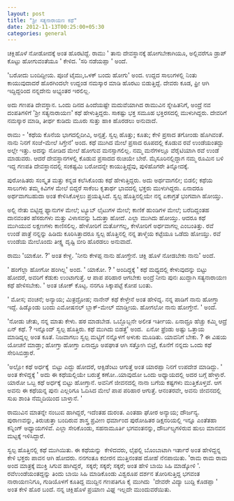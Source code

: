 ```yaml
--- 
layout: post 
title: "ಶ್ರೀ ಸತ್ಯನಾರಾಯಣ ಕಥೆ" 
date: 2012-11-13T00:25:00+05:30 
categories: general
---
```


ಚಕ್ಲಿಹೊಳೆ ನೋಡೋದಕ್ಕೆ ಅಂತ ಹೊರಟಿದ್ದೆ. ರಾಮು ' ತಾನು ದೇವಸ್ಥಾನಕ್ಕೆ ಹೋಗಬೇಕಾಗಿಯೂ,
ಅಲ್ಲಿವರೆಗೂ ಡ್ರಾಪ್ ಕೊಟ್ಟು ಹೋಗುವಂತೆಯೂ ' ಕೇಳಿದ. 'ಸರಿ ನಡೆಯಪ್ಪಾ ' ಅಂದೆ. 

'ಬರೋದು ಬಂದಿದ್ದೀಯ. ಪೂಜೆ ಟೈಮು,ಒಳಕ್ ಬಂದು ಹೋಗು' ಅಂದ. ಉದ್ದದ ಸಾಲುಗಳಲ್ಲಿ ನಿಂತು
ಕಾಯುವುದಾದರೆ ಹೊರಗಿಂದಲೇ ಉದ್ದಂಡ ನಮಸ್ಕಾರ ಮಾಡಿ ಹೊರಟು ಬಿಡುತ್ತಿದ್ದೆ. ದೇವರು ಕೂಡ,
ಫ್ರೀ ಆಗಿ ಇದ್ದಿದ್ದರಿಂದ ನನ್ನದೇನು ಅಭ್ಯಂತರ ಇರಲಿಲ್ಲ. 
<!--more-->
ಅದು ಗಣಪತಿ ದೇವಸ್ಥಾನ. ಒಂದು ದಿನದ ಹಿಂದೆಯಷ್ಟೇ ಮದುವೆಯಾಗಿದ ರಾಮುವಿನ ಸ್ನೇಹಿತನಿಗೆ,
ಅಂದ್ರೆ ನವ ದಂಪತಿಗಳಿಗೆ 'ಶ್ರೀ ಸತ್ಯನಾರಾಯಣ' ಕಥೆ ಹೇಳುತ್ತಿದ್ದರು. ಸಾಕಷ್ಟು ಭಕ್ತ
ಸಮೂಹ ಭಕ್ತಿರಸದಲ್ಲಿ ಮುಳುಗಿದ್ದರು. ದೇವರಿಗೆ ನಮಸ್ಕಾರ ಮಾಡಿ, ತೀರ್ಥ ಕುಡಿದು ಮೂರು
ಸುತ್ತು ಹಾಕಿ ಹೊರಡಲು ಅನುವಾದೆ. 

ರಾಮು - 'ಕಥೆಯ ಕೊನೆಯ ಭಾಗದಲ್ಲಿದೀವಿ, ಅನ್ಸತ್ತೆ. ಸ್ವಲ್ಪ ಹೊತ್ತು; ಕೂತು; ಕೇಳಿ
ಪ್ರಸಾದ ತಗೋಂಡು ಹೊಗಿವಂತೆ. ನಾನು ನಿನಗೆ ಸಂಜೆ-ಮೇಲೆ ಸಿಗ್ತೇನೆ' ಅಂದ. ಕಥೆ ಮುಗಿದ
ಮೇಲೆ ಪ್ರಸಾದ ರೂಪದಲ್ಲಿ ಕೊಡುವ ರವೆ ಉಂಡೆಯಂತದ್ದು ಅಲ್ಲೇ ಇತ್ತು. ಅದನ್ನು ನೋಡಿದ
ಮೇಲೆ ಹೋಗುವ ಮನಸ್ಸಾಗಲಿಲ್ಲ. ನಮ್ಮ ಮನೆಗಳಲ್ಲೂ ವೆರೈಟಿಯಾಗಿ ರವೆ ಉಂಡೆ ಮಾಡುವರು.
ಆದರೆ ದೇವಸ್ಥಾನಗಳಲ್ಲಿ ಕೊಡುವ ಪ್ರಸಾದದ ರುಚಿಯೇ ಬೇರೆ. ಮೈಸೂರಿನಲ್ಲಿದ್ದಾಗ ನಮ್ಮ
ರೂಮಿನ ಬಳಿ ಇದ್ದ ಗಣಪತಿ ದೇವಸ್ಥಾನದಲ್ಲಿ ಸಂಕಷ್ಟಮಿ ಬರೋದನ್ನೇ ಕಾಯುತ್ತಿದ್ದೆವು,
ಪುಳಿಹೊಗರೇ ತಿನ್ನೋದಕ್ಕೆ. 

ಪುರೋಹಿತರು ಸಂಸ್ಕೃತ ಮತ್ತು ಕನ್ನಡ ಕಲೆಸಿಕೊಂಡು ಕಥೆ ಹೇಳುತ್ತಿದ್ದರು. ಅದು
ಅರ್ಥವಾಗಲೀ; ಬಿಡಲಿ; ಕಥೆಯ ಸಾಲುಗಳು ತಮ್ಮ ಕಿವಿಗಳ ಮೇಲೆ ಬಿದ್ದರೆ ಸಾಕೆಂಬ ಕೃತಾರ್ಥ
ಭಾವದಲ್ಲಿ ಭಕ್ತರು ಮುಳುಗಿದ್ದರು. ಏನಾದರೂ ಅರ್ಥವಾಗಬಹುದಾ ಅಂತ ಕೇಳಿಸಿಕೊಳ್ಳಲು
ಪ್ರಯತ್ನಿಸಿದೆ. ಸ್ವಲ್ಪ ಹೊತ್ತಿನಲ್ಲಿಯೇ ನನ್ನ ಏಕಾಗ್ರತೆ ಭಂಗವಾಗಿ ಹೋಯ್ತು. 

ಅಲ್ಲಿ ನೇತು ಬಿಟ್ಟಿದ್ದ ಫ್ಯಾನುಗಳ ಮೇಲೆ; ಟ್ಯೂಬ್ ಲೈಟುಗಳ ಮೇಲೆ; ಕಾಣಿಕೆ ಹುಂಡಿಗಳ
ಮೇಲೆ; ಬರೆದಿದ್ದಂತಹ ದಾನವಂತರ ಹೆಸರುಗಳು ಮತ್ತು ವಿಳಾಸವನ್ನು ಓದುತ್ತಾ ಹೋದೆ. ಎಲ್ಲಾ
ಮುಗಿದು ಹೋಯ್ತು. ಆದರೂ ಕಥೆ ಮುಗಿಯುವ ಲಕ್ಷಣಗಳು ಕಾಣಿಸಲಿಲ್ಲ. ಹೇಳೋರಿಗೆ ಮರ್ತೊಗಲ್ಲ,
ಕೇಳೋರಿಗೆ ಅರ್ಥವಾಗಲ್ಲ ಎಂಬಂತಿತ್ತು. ರವೆ ಉಂಡೆ ಪಾತ್ರೆ ನನ್ನನ್ನು ಹಿಡಿದು
ಕೂರಿಸಿತ್ತಾದರೂ ಸ್ವಲ್ಪ ಹೊತ್ತಿನಲ್ಲಿ ನನ್ನ ತಾಳ್ಮೆಯ ಕಟ್ಟೆಯೂ ಒಡೆದು ಹೋಯ್ತು. ರವೆ
ಉಂಡೆಯ ಮೇಲೊಂದು ತೀಕ್ಷ್ಣ ದೃಷ್ಟಿ ಬೀರಿ ಹೊರಡಲು ಅನುವಾದೆ. 

ರಾಮು 'ಯಾಕೋ. ?' ಅಂತ ಕೇಳ್ದ. 'ನೀನು ಕೇಳಪ್ಪ ನಾನು ಹೋಗ್ತೇನೆ. ಚಕ್ಲಿ ಹೊಳೆ ನೋಡಬೇಕು
ನಾನು' ಅಂದೆ. 

' ಹಂಗೆಲ್ಲಾ ಹೋಗೋ ಹಂಗಿಲ್ಲ' ಅಂದ. ' ಯಾಕೋ. ? ' ಅಂದಿದ್ದಕ್ಕೆ ' ಕಥೆ ಮಧ್ಯದಲ್ಲಿ
ಕೇಳುವುದನ್ನು ಬಿಟ್ಟು ಹೋದರೆ, ಅವರಿಗೆ ಕೆಡುಕು ಉಂಟಾಗುತ್ತೆ. ಆ ಪಾಪ ಪರಿಹಾರ ಆಗಬೇಕು
ಅಂದ್ರೆ ನೀನು ಪುನಃ ಖುದ್ದಾಗಿ ಸತ್ಯನಾರಾಯಣ ಕಥೆ ಹೇಳಿಸಬೇಕು. ' ಅಂತ ಚೋಕ್ ಕೊಟ್ಟ.
ನನಗೂ ಸಿಕ್ಕಾಪಟ್ಟೆ ಕೋಪ ಬಂತು.

' ಮೋಸ; ವಂಚನೆ; ಅನ್ಯಾಯ; ಮಿತ್ರದ್ರೋಹ; ನಾನೇನ್ ಕಥೆ ಕೇಳ್ತೇನೆ ಅಂತ ಹೇಳಿದ್ನ. ನನ್ನ
ಪಾಡಿಗೆ ನಾನು ಹೋಗ್ತಾ ಇದ್ದೆ. ಹಿಡ್ಕೊಂಡು ಬಂದು ಎಮೋಷನಲ್ ಬ್ಲಾಕ್-ಮೇಲ್ ಮಾಡ್ತೀಯ.
ಹೋಗಲೋ ನಾನು ಹೋಗ್ತೇನೆ. ' ಅಂದೆ. 

'ನೋಡು ಚೇತು, ನನ್ನ ಮಾತು ಕೇಳು. ಹಠ ಮಾಡಬೇಡ. ಒಬ್ಬೊಬ್ಬನೇ ಅಲೀತ ಇರ್ತೀಯ. ಏನಾದ್ರೂ
ಹೆಚ್ಚು ಕಮ್ಮಿ ಆದ್ರೆ ಏನ್ ಕಥೆ. ? ಇನ್ನೊಂದ್ ಸ್ವಲ್ಪ ಹೊತ್ತಿರು. ಕಥೆ ಮುಗಿದು
ಬಿಡತ್ತೆ' ಅಂದ.  ಏನೋ ಫ್ರೆಂಡು ಅಷ್ಟು ಒತ್ತಾಯ ಮಾಡಿದ್ನಲ್ಲ ಅಂತ ಕೂತೆ. ನಿಜವಾಗಲು
ಸ್ವಲ್ಪ ಮಟ್ಟಿಗೆ ನನ್ನೊಳಗೆ ಅಳುಕು ಮೂಡಿತು. ಯಾವನಿಗೆ ಬೇಕು. ? ಈ ವಿಷಯ ಯೋಚನೆ
ಮಾಡ್ತಾ; ಹೋಗ್ತಾ ಹೋಗ್ತಾ ಏನಾದ್ರೂ ಅಪಘಾತ ಆಗಿ ಸತ್ತೋಗಿ ಬಿಟ್ರೆ, ಕೊನೆಗೆ ನನ್ನದು
ಒಂದು ಕಥೆ ಸೇರಿಸಿಬಿಡ್ತಾರೆ. 

'ಅಲ್ಲೋ ಕಥೆ ಅರ್ಧಕ್ಕೆ  ಬಿಟ್ಟು ಎದ್ದು ಹೋದರೆ, ಆಕ್ಸಿಡೆಂಟು ಆಗುತ್ತೆ ಅಂತ ಯಾರಪ್ಪಾ
ನಿನಗೆ ಉಪದೇಶ ಮಾಡಿದ್ದು. ' ಅಂತ ಕೇಳಿದ್ದಕ್ಕೆ ' ಅದು ಈ ಕಥೆಯಲ್ಲಿಯೇ ಬರುತ್ತೆ
ಕಣೋ..ಯಾವುದೋ ಒಂದು ಅಧ್ಯಾಯದಲ್ಲಿ ಅದರ ಬಗ್ಗೆ ಹೇಳ್ತಾರೆ. ಯಾರೋ ಒಬ್ಬ ಕಥೆ ಅರ್ಧಕ್ಕೆ
ಬಿಟ್ಟು ಹೋಗ್ತಾನೆ. ಅವನಿಗೆ ಜೀವನದಲ್ಲಿ ನಾನಾ ಬಗೆಯ ಕಷ್ಟಗಳು ಮುತ್ತಿಕೊಳ್ತವೆ. ಆಗ
ಅವನು ಈ ಕಥೆಯನ್ನ ಪುನಃ ಎಲ್ಲರಿಗೂ ಓದಿಸಿದ ಮೇಲೆ ಪಾಪ ಪರಿಹಾರ ಆಗುತ್ತೆ. ಆನಂತರವೇ,
ಅವನು ಜೀವನದಲ್ಲಿ ಸುಖ ಶಾಂತಿ ನೆಮ್ಮದಿಯಿಂದ ಬಾಳ್ತಾನೆ. ' 

ರಾಮುವಿನ ಮಾತನ್ನೇ ನಂಬುವ ಹಾಗಿದ್ದರೆ, ಇದೆಂತಹ ದುರಂತ. ಎಂತಹಾ ಘೋರ ಅನ್ಯಾಯ;
ದೌರ್ಜನ್ಯ. ಪುರಾಣವನ್ನು, ತಿರುಚುತ್ತಾ ಬಂದಿರುವ ಶಾಸ್ತ್ರ ಪ್ರವೀಣ ಧರ್ಮಾಂದ ಪುರೋಹಿತರ
ಡಿಕ್ಷನರಿಯಲ್ಲಿ ಇನ್ನೂ ಎಂತೆತಹಾ ಕನ್ನಿಂಗ್ ಅಧ್ಯಾಯಗಳಿವೆ. ಎಲ್ಲಾ ಸೇರಿಕೊಂಡು,
ಸಹನಾಮೂರ್ತಿ ಭಗವಂತನನ್ನು, ದೌರ್ಬಲ್ಯಗಳಿರುವ ಹುಲು ಮಾನವನ ಮಟ್ಟಕ್ಕೆ ಇಳಿಸಿದ್ದಾರೆ. 

ಸ್ವಲ್ಪ ಹೊತ್ತಿನಲ್ಲಿ ಕಥೆ ಮುಗಿಯಿತು. ಈ ಕಥೆಯನ್ನು  ಕೇಳಿದವರು, ಲೈಫಲ್ಲಿ ಬೊಂಬಾಟಾಗಿ
ಇರ್ತಾರೆ ಅಂತ ಹೇಳಿದ್ದನ್ನ ಕೇಳಿ ಭಕ್ತರು ಪಾವನ ಆಗಿ ಹೋದರು. ನನಗಂತೂ ಕಬೀರನ
ಮುತ್ತಿನಂತಹ ದೋಹೆ ನೆನಪಾಯಿತು. 'ರಾಮ ರಾಮ ರಾಮ ಅಂದ ಮಾತ್ರಕ್ಕೆ ಮುಕ್ತಿ ಸಿಗುವ
ಹಾಗಿದ್ದರೆ,  ಸಕ್ಕರೆ; ಸಕ್ಕರೆ; ಸಕ್ಕರೆ; ಅಂತ ಹೇಳಿ ಬಾಯಿ ಸಿಹಿ ಮಾಡ್ಕೋಳಿ '.
ರವೆಉಂಡೆಯಂತದ್ದನ್ನು ತಿಂದು ಬಾಯಿ ಸಿಹಿ ಮಾಡಿಕೊಂಡು ವಿಶ್ವರೂಪ ದರ್ಶನ ತೋರಿಸುತ್ತಿದ್ದ
ಭಗವಂತ ನಾರಾಯಣನಿಗೂ, ಗುಡಿಯೊಳಗೆ ಕೂತಿದ್ದ ಮುದ್ದಿನ ಗಣಪತಿಗೂ ಕೈ ಮುಗಿದು  'ದೇವರೇ
ವಿದ್ಯಾ ಬುದ್ದಿ ಕೊಡಪ್ಪಾ ' ಅಂತ ಕೇಳಿ ಹೊರ ಬಂದೆ. ನನ್ನ ಚಕ್ಲಿಹೊಳೆ ಪ್ರಯಾಣ ವಿಘ್ನ
ಇಲ್ಲದೇ ಮುಂದುವರೆಯಿತು.